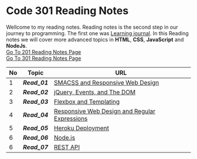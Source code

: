 # Code 301 Reading Notes
Wellcome to my reading notes. Reading notes is the second step in our journey to programming. The first one was [Learning journal](https://ahmadhirthani.github.io/learning-journal/).
In this Reading notes we will cover more advanced topics in **HTML**, **CSS**, **JavaScript** and  **NodeJs**.  
[Go To 201 Reading Notes Page](https://ahmadhirthani.github.io/reading-notes/201notes)  
[Go To 301 Reading Notes Page](https://ahmadhirthani.github.io/reading-notes/301notes)



**No** | **Topic** | **URL**
--- | --- | ---
1  | *__Read_01__* | [SMACSS and Responsive Web Design](https://ahmadhirthani.github.io/reading-notes/301notes/class-01)
2  | *__Read_02__* | [jQuery, Events, and The DOM](https://ahmadhirthani.github.io/reading-notes/301notes/class-02)
3  | *__Read_03__* | [Flexbox and Templating](https://ahmadhirthani.github.io/reading-notes/301notes/class-03)
4  | *__Read_04__* | [Responsive Web Design and Regular Expressions](https://ahmadhirthani.github.io/reading-notes/301notes/class-04)
5  | *__Read_05__* | [Heroku Deployment](https://ahmadhirthani.github.io/reading-notes/301notes/class-05)
6  | *__Read_06__* | [Node.js](https://ahmadhirthani.github.io/reading-notes/301notes/class-06)
6  | *__Read_07__* | [REST API](https://ahmadhirthani.github.io/reading-notes/301notes/class-07)














